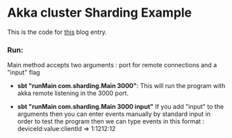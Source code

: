 # Akka cluster Sharding Example
This is the code for [this](https://www.google.com) blog entry.

### Run: 
Main method accepts two arguments : port for remote connections and a "input" flag

* **sbt "runMain com.sharding.Main 3000"**: This will run the program with akka remote listening in the 3000 port.


* **sbt "runMain com.sharding.Main 3000 input"** If you add "input" to the arguments then you can enter events manually by standard input in order to test the program then we can type events in this format : deviceId:value:clientId => 1:1212:12 

